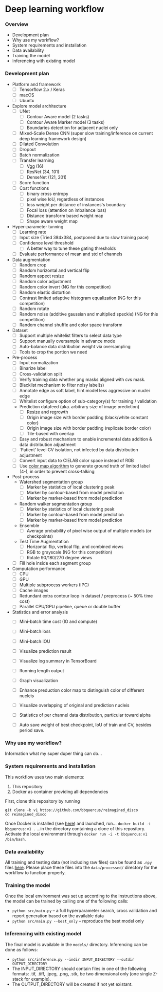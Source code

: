 # Deep learning workflow


### Overview
- Development plan
- Why use my workflow?
- System requirements and installation
- Data availability
- Training the model
- Inferencing with existing model



### Development plan

* Platform and framework
  - [ ] Tensorflow 2.x / Keras
  - [ ] macOS
  - [ ] Ubuntu
* Explore model architecture
  - [ ] UNet
    - [ ] Contour Aware model (2 tasks)
    - [ ] Contour Aware Marker model (3 tasks)
    - [ ] Boundaries detection for adjacent nuclei only
  - [ ] Mixed-Scale Dense CNN (super slow training/inference on current deep learning framework design)
  - [ ] Dilated Convolution
  - [ ] Dropout
  - [ ] Batch normalization
  - [ ] Transfer learning
    - [ ] Vgg (16)
    - [ ] ResNet (34, 101)
    - [ ] DenseNet (121, 201)
  
  - [ ] Score function
  - [ ] Cost functions
    + [ ] binary cross entropy
    + [ ] pixel wise IoU, regardless of instances
    + [ ] loss weight per distance of instances's boundary
    + [ ] Focal loss (attention on imbalance loss)
    + [ ] Distance transform based weight map
    + [ ] Shape aware weight map
  
* Hyper-parameter tunning
  - [ ] Learning rate
  - [ ] Input size (Tried 384x384, postponed due to slow training pace)
  - [ ] Confidence level threshold
    - [ ] A better way to tune these gating thresholds
  - [ ] Evaluate performance of mean and std of channels
* Data augmentation
  - [ ] Random crop
  - [ ] Random horizontal and vertical flip
  - [ ] Random aspect resize
  - [ ] Random color adjustment
  - [ ] Random color invert (NG for this competition)
  - [ ] Random elastic distortion
  - [ ] Contrast limited adaptive histogram equalization (NG for this competition)
  - [ ] Random rotate
  - [ ] Random noise (additive gaussian and multiplied speckle) (NG for this competition)
  - [ ] Random channel shuffle and color space transform
* Dataset
  - [ ] Support multiple whitelist filters to select data type
  - [ ] Support manually oversample in advance mode
  - [ ] Auto-balance data distribution weight via oversampling
  - [ ] Tools to crop the portion we need
* Pre-process
  - [ ] Input normalization
  - [ ] Binarize label
  - [ ] Cross-validation split
  - [ ] Verify training data whether png masks aligned with cvs mask.
  - [ ] Blacklist mechanism to filter noisy label(s)
  - [ ] Annotate edge as soft label, hint model less aggressive on nuclei edge
  - [ ] Whitelist configure option of sub-category(s) for training / validation
  - Prediction datafeed (aka. arbitrary size of image prediction)
    + [ ] Resize and regrowth
    + [ ] Origin image size with border padding (black/white constant color)
    + [ ] Origin image size with border padding (replicate border color)
    + [ ] Tile-based with overlap
  - [ ] Easy and robust mechanism to enable incremental data addition & data distribution adjustment
  - [ ] 'Patient' level CV isolation, not infected by data distribution adjustment
  - [ ] Convert input data to CIELAB color space instead of RGB
  - [ ] Use [color map algorithm](https://stackoverflow.com/questions/42863543/applying-the-4-color-theorem-to-list-of-neighbor-polygons-stocked-in-a-graph-arr) to generate ground truth of limited label (4-), in order to prevent cross-talking
* Post-process
  - Watershed segmentation group
    + [ ] Marker by statistics of local clustering peak
    + [ ] Marker by contour-based from model prediction
    + [ ] Marker by marker-based from model prediction
  - Random walker segmentation group
    + [ ] Marker by statistics of local clustering peak
    + [ ] Marker by contour-based from model prediction
    + [ ] Marker by marker-based from model prediction
  - Ensemble
    + [ ] Average probability of pixel wise output of multiple models (or checkpoints)
  - Test Time Augmentation
    + [ ] Horizontal flip, vertical flip, and combined views
    + [ ] RGB to grayscale (NG for this competition)
    + [ ] Rotate 90/180/270 degree views
  - [ ] Fill hole inside each segment group
* Computation performance
  - [ ] CPU
  - [ ] GPU
  - [ ] Multiple subprocess workers (IPC)
  - [ ] Cache images
  - [ ] Redundant extra contour loop in dataset / preprocess (~ 50% time cost)
  - [ ] Parallel CPU/GPU pipeline, queue or double buffer
* Statistics and error analysis
  - [ ] Mini-batch time cost (IO and compute)
  - [ ] Mini-batch loss
  - [ ] Mini-batch IOU
  - [ ] Visualize prediction result
  - [ ] Visualize log summary in TensorBoard
  - [ ] Running length output
  - [ ] Graph visualization
  - [ ] Enhance preduction color map to distinguish color of different nucleis
  - [ ] Visualize overlapping of original and prediction nucleis
  - [ ] Statistics of per channel data distribution, particular toward alpha
  - [ ] Auto save weight of best checkpoint, IoU of train and CV, besides period save.



### Why use my workflow?

Information what my super duper thing can do...



### System requirements and installation

This workflow uses two main elements:

1. This repository
2. Docker as container providing all dependencies

First, clone this repository by running
```
git clone -b v1 https://github.com/bbquercus/reimagined_disco
cd reimagined_disco
```

Once Docker is installed (see [here](https://docs.docker.com/install/)) and launched, run...
`docker build -t bbquercus:v1 .`
...in the directory containing a clone of this repository. Activate the local environment through `docker run -i -t bbquercus:v1 /bin/bash`.



### Data availability

All training and testing data (not including raw files) can be found as `.npy` files [here](link). Please place these files into the `data/processed/` directory for the workflow to function properly.



### Training the model

Once the local environment was set up according to the instructions above, the model can be trained by calling one of the following calls:
- `python src/main.py` – a full hyperparameter search, cross validation and report generation based on the available data
- `python src/main.py --best_only` – reproduce the best model only



### Inferencing with existing model

The final model is available in the `models/` directory. Inferencing can be done as follows:

* `python src/inference.py --indir INPUT_DIRECTORY --outdir OUTPUT_DIRECTORY`
* The INPUT\_DIRECTORY should contain files in one of the following formats: .tif, .tiff, .jpeg, .png, .stk, be two dimensional only (one single Z-stack for example).
* The OUTPUT\_DIRECTORY will be created if not yet existant.
